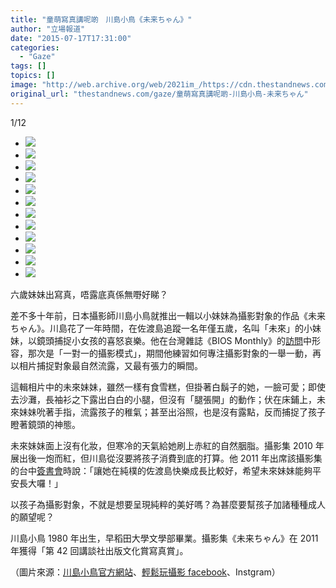 ```yaml
---
title: "童萌寫真講呢啲　川島小鳥《未来ちゃん》"
author: "立場報道"
date: "2015-07-17T17:31:00"
categories:
  - "Gaze"
tags: []
topics: []
image: "http://web.archive.org/web/2021im_/https://cdn.thestandnews.com/media/photos/gallery/26/cache/004_s_xnjSp_300x200cropcenter.jpg"
original_url: "thestandnews.com/gaze/童萌寫真講呢啲-川島小鳥-未来ちゃん"
---
```

[](#)[](#)

[](#)1/12[](#)

*   ![](http://web.archive.org/web/2021im_/https://cdn.thestandnews.com/media/photos/gallery/26/cache/004_s_xnjSp_300x200cropcenter.jpg)
*   ![](http://web.archive.org/web/2021im_/https://cdn.thestandnews.com/media/photos/gallery/26/cache/photo1123_XVKv6_300x200cropcenter.jpg)
*   ![](http://web.archive.org/web/2021im_/https://cdn.thestandnews.com/media/photos/gallery/26/cache/9bf5d72094711e9253a19da6a92d52c5_n_BP68l_300x200cropcenter.jpg)
*   ![](http://web.archive.org/web/2021im_/https://cdn.thestandnews.com/media/photos/gallery/26/cache/47_wbRkk_300x200cropcenter.jpg)
*   ![](http://web.archive.org/web/2021im_/https://cdn.thestandnews.com/media/photos/gallery/26/cache/53bdbb6fc3de622cfa16a32c6d785242_Vchsg_300x200cropcenter.jpg)
*   ![](http://web.archive.org/web/2021im_/https://cdn.thestandnews.com/media/photos/gallery/26/cache/g2_Rm1x1_300x200cropcenter.jpeg)
*   ![](http://web.archive.org/web/2021im_/https://cdn.thestandnews.com/media/photos/gallery/26/cache/g4_IjrBq_300x200cropcenter.jpeg)
*   ![](http://web.archive.org/web/2021im_/https://cdn.thestandnews.com/media/photos/gallery/26/cache/img110828_87QTt_300x200cropcenter.jpg)
*   ![](http://web.archive.org/web/2021im_/https://cdn.thestandnews.com/media/photos/gallery/26/cache/nagoyaH1_fnSjR_300x200cropcenter.jpg)
*   ![](http://web.archive.org/web/2021im_/https://cdn.thestandnews.com/media/photos/gallery/26/cache/p1696059097_1YXWk_300x200cropcenter.jpg)
*   ![](http://web.archive.org/web/2021im_/https://cdn.thestandnews.com/media/photos/gallery/26/cache/photo_utr01_mUkdn_300x200cropcenter.jpg)
*   ![](http://web.archive.org/web/2021im_/https://cdn.thestandnews.com/media/photos/gallery/26/cache/pt110608_pSVD0_300x200cropcenter.jpg)

六歲妹妹出寫真，唔露底真係無嘢好睇？

差不多十年前，日本攝影師川島小鳥就推出一輯以小妹妹為攝影對象的作品《未来ちゃん》。川島花了一年時間，在佐渡島追蹤一名年僅五歲，名叫「未來」的小妹妹，以鏡頭捕捉小女孩的喜怒哀樂。他在台灣雜誌《BIOS Monthly》的[訪問](http://web.archive.org/web/20210629023249/http://www.biosmonthly.com/contactd.php?id=2804)中形容，那次是「一對一的攝影模式」，期間他練習如何專注攝影對象的一舉一動，再以相片捕捉對象最自然流露，又最有張力的瞬間。

這輯相片中的未來妹妹，雖然一樣有食雪糕，但掛著白鬍子的她，一臉可愛；即使去沙灘，長袖衫之下露出白白的小腿，但沒有「腿張開」的動作；伏在床鋪上，未來妹妹吮著手指，流露孩子的稚氣；甚至出浴照，也是沒有露點，反而捕捉了孩子瞪著鏡頭的神態。

未來妹妹面上沒有化妝，但寒冷的天氣給她刷上赤紅的自然胭脂。攝影集 2010 年展出後一炮而紅，但川島從沒要將孩子消費到底的打算。他 2011 年出席該攝影集的台中[簽書會](http://web.archive.org/web/20210629023249/http://umiumi99.pixnet.net/blog/post/99320440-%E5%B7%9D%E5%B3%B6%E5%B0%8F%E9%B3%A5%E7%9A%84%E3%80%8A%E6%9C%AA%E6%9D%A5%E3%81%A1%E3%82%83%E3%82%93%E3%80%8B%2B2011%E8%87%BA%E4%B8%AD%E7%B0%BD%E6%9B%B8%E6%9C%83-)時說：「讓她在純樸的佐渡島快樂成長比較好，希望未來妹妹能夠平安長大囉！」

以孩子為攝影對象，不就是想要呈現純粹的美好嗎？為甚麼要幫孩子加諸種種成人的願望呢？

川島小鳥 1980 年出生，早稻田大學文學部畢業。攝影集《未来ちゃん》在 2011 年獲得「第 42 回講談社出版文化賞寫真賞」。

（圖片來源：[川島小鳥官方網站](http://web.archive.org/web/20210629023249/http://www.kawashimakotori.com/)、[輕鬆玩攝影 facebook](http://web.archive.org/web/20210629023249/https://www.facebook.com/Photography.fans)、Instgram）